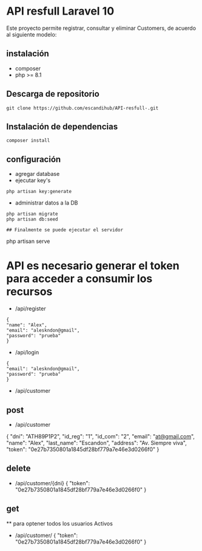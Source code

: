 # API resfull Laravel 10

Este proyecto permite registrar, consultar y eliminar Customers, de acuerdo al siguiente modelo:


## instalación 
* composer
* php >= 8.1

## Descarga de repositorio

```
git clone https://github.com/escandihub/API-resfull-.git
```

## Instalación de dependencias
```
composer install 
```
## configuración

* agregar database 
* ejecutar key's

```
php artisan key:generate
```
* administrar datos a la DB
```
php artisan migrate 
php artisan db:seed

## Finalmente se puede ejecutar el servidor

```
php artisan serve 


# API es necesario generar el token para acceder a consumir los recursos
* /api/register
```
{
"name": "Alex",
"email": "aleskndon@gmail",
"password": "prueba"
}
```

* /api/login

```
{
"email": "aleskndon@gmail",
"password": "prueba"
}
```

* /api/customer

## post
* /api/customer

{
"dni": "ATH89P1P2",
"id_reg": "1",
"id_com": "2",
"email": "at@gmail.com",
"name": "Alex",
"last_name": "Escandon",
"address": "Av. Siempre viva",
"token": "0e27b7350801a1845df28bf779a7e46e3d0266f0"
}
## delete
* /api/customer/{dni}
{
"token": "0e27b7350801a1845df28bf779a7e46e3d0266f0"
}
## get
** para optener todos los usuarios Activos 
* /api/customer/
{
"token": "0e27b7350801a1845df28bf779a7e46e3d0266f0"
}
